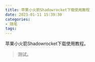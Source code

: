 ```yaml
---
title: 苹果小火箭Shadowrocket下载使用教程
date: 2023-01-11 15:39:30
categories:
- 随笔
tags:
---
```


苹果小火箭Shadowrocket下载使用教程。

> 测试。

